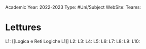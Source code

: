Academic Year: 2022-2023
Type: #Uni/Subject
WebSite: 
Teams:

# Lettures
L1: [[Logica e Reti Logiche L1]]
L2:
L3:
L4:
L5:
L6:
L7:
L8:
L9:
L10: